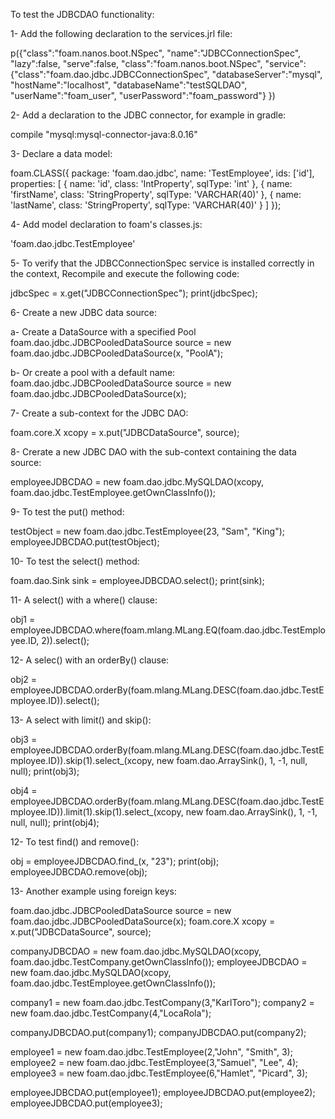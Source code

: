 
To test the JDBCDAO functionality:

1- Add the following declaration to the services.jrl file:

p({"class":"foam.nanos.boot.NSpec", "name":"JDBCConnectionSpec", "lazy":false, "serve":false, "class":"foam.nanos.boot.NSpec", "service":{"class":"foam.dao.jdbc.JDBCConnectionSpec", "databaseServer":"mysql", "hostName":"localhost", "databaseName":"testSQLDAO", "userName":"foam_user", "userPassword":"foam_password"} })


2- Add a declaration to the JDBC connector, for example in gradle:

  compile "mysql:mysql-connector-java:8.0.16"


3- Declare a data model:

foam.CLASS({
  package: 'foam.dao.jdbc',
  name: 'TestEmployee',
  ids: ['id'],
  properties: [
    {
      name: 'id',
      class: 'IntProperty',
      sqlType: 'int'
    },
    {
      name: 'firstName',
      class: 'StringProperty',
      sqlType: 'VARCHAR(40)'
    },
    {
      name: 'lastName',
      class: 'StringProperty',
      sqlType: 'VARCHAR(40)'
    }
  ]
});


4- Add model declaration to foam's classes.js:

  'foam.dao.jdbc.TestEmployee'


5- To verify that the JDBCConnectionSpec service is installed correctly in the context, Recompile and execute the following code:

 jdbcSpec = x.get("JDBCConnectionSpec");
 print(jdbcSpec);


6- Create a new JDBC data source:

 a- Create a DataSource with a specified Pool
 foam.dao.jdbc.JDBCPooledDataSource source = new foam.dao.jdbc.JDBCPooledDataSource(x, "PoolA");

 b- Or create a pool with a default name:
 foam.dao.jdbc.JDBCPooledDataSource source = new foam.dao.jdbc.JDBCPooledDataSource(x);


7- Create a sub-context for the JDBC DAO:

foam.core.X xcopy = x.put("JDBCDataSource", source);


8- Crerate a new JDBC DAO with the sub-context containing the data source:

 employeeJDBCDAO = new foam.dao.jdbc.MySQLDAO(xcopy, foam.dao.jdbc.TestEmployee.getOwnClassInfo());


9- To test the put() method:

 testObject = new foam.dao.jdbc.TestEmployee(23, "Sam", "King");
 employeeJDBCDAO.put(testObject);


10- To test the select() method:

 foam.dao.Sink sink = employeeJDBCDAO.select();
 print(sink);


11- A select() with a where() clause:

 obj1 = employeeJDBCDAO.where(foam.mlang.MLang.EQ(foam.dao.jdbc.TestEmployee.ID, 2)).select();


12- A selec() with an orderBy() clause:

 obj2 = employeeJDBCDAO.orderBy(foam.mlang.MLang.DESC(foam.dao.jdbc.TestEmployee.ID)).select();


13- A select with limit() and skip():

 obj3 = employeeJDBCDAO.orderBy(foam.mlang.MLang.DESC(foam.dao.jdbc.TestEmployee.ID)).skip(1).select_(xcopy, new foam.dao.ArraySink(), 1, -1, null, null);
 print(obj3);

 obj4 = employeeJDBCDAO.orderBy(foam.mlang.MLang.DESC(foam.dao.jdbc.TestEmployee.ID)).limit(1).skip(1).select_(xcopy, new foam.dao.ArraySink(), 1, -1, null, null);
 print(obj4);


12- To test find() and remove():

 obj = employeeJDBCDAO.find_(x, "23");
 print(obj);
 employeeJDBCDAO.remove(obj);


13- Another example using foreign keys:


 foam.dao.jdbc.JDBCPooledDataSource source = new foam.dao.jdbc.JDBCPooledDataSource(x);
 foam.core.X xcopy = x.put("JDBCDataSource", source);

 companyJDBCDAO = new foam.dao.jdbc.MySQLDAO(xcopy, foam.dao.jdbc.TestCompany.getOwnClassInfo());
 employeeJDBCDAO = new foam.dao.jdbc.MySQLDAO(xcopy, foam.dao.jdbc.TestEmployee.getOwnClassInfo());

 company1 = new foam.dao.jdbc.TestCompany(3,"KarlToro");
 company2 = new foam.dao.jdbc.TestCompany(4,"LocaRola");

 companyJDBCDAO.put(company1);
 companyJDBCDAO.put(company2);

 employee1 = new foam.dao.jdbc.TestEmployee(2,"John", "Smith", 3);
 employee2 = new foam.dao.jdbc.TestEmployee(3,"Samuel", "Lee", 4);
 employee3 = new foam.dao.jdbc.TestEmployee(6,"Hamlet", "Picard", 3);

 employeeJDBCDAO.put(employee1);
 employeeJDBCDAO.put(employee2);
 employeeJDBCDAO.put(employee3);
